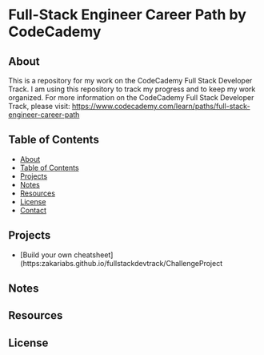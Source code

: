 # Full-Stack Engineer Career Path by CodeCademy 

## About
This is a repository for my work on the CodeCademy Full Stack Developer Track. I am using this repository to track my progress and to keep my work organized.
For more information on the CodeCademy Full Stack Developer Track, please visit: https://www.codecademy.com/learn/paths/full-stack-engineer-career-path
## Table of Contents
* [About](#about)
* [Table of Contents](#table-of-contents)
* [Projects](#projects)
* [Notes](#notes)
* [Resources](#resources)
* [License](#license)
* [Contact](#contact)

## Projects
* [Build your own cheatsheet](https:zakariabs.github.io/fullstackdevtrack/ChallengeProject

## Notes

## Resources

## License